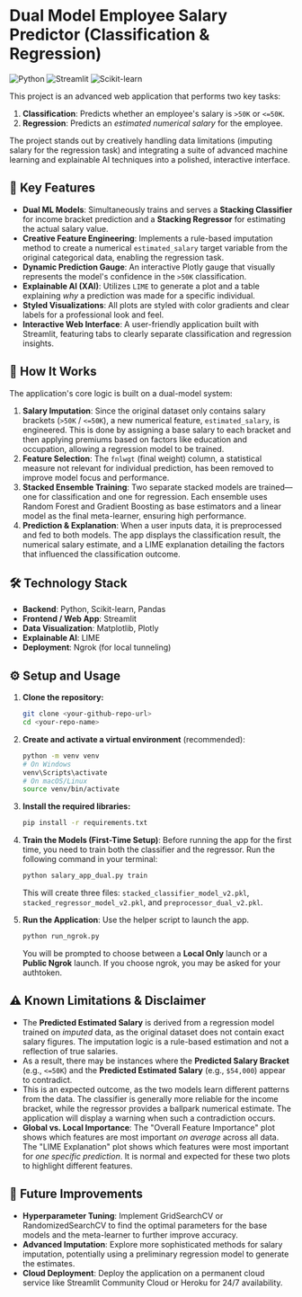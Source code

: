 # Dual Model Employee Salary Predictor (Classification & Regression)

![Python](https://img.shields.io/badge/Python-3.9%2B-blue.svg)
![Streamlit](https://img.shields.io/badge/Streamlit-1.25%2B-red.svg)
![Scikit-learn](https://img.shields.io/badge/Scikit--learn-1.1%2B-orange.svg)

This project is an advanced web application that performs two key tasks:
1.  **Classification**: Predicts whether an employee's salary is `>50K` or `<=50K`.
2.  **Regression**: Predicts an *estimated numerical salary* for the employee.

The project stands out by creatively handling data limitations (imputing salary for the regression task) and integrating a suite of advanced machine learning and explainable AI techniques into a polished, interactive interface.

## 🚀 Key Features

- **Dual ML Models**: Simultaneously trains and serves a **Stacking Classifier** for income bracket prediction and a **Stacking Regressor** for estimating the actual salary value.
- **Creative Feature Engineering**: Implements a rule-based imputation method to create a numerical `estimated_salary` target variable from the original categorical data, enabling the regression task.
- **Dynamic Prediction Gauge**: An interactive Plotly gauge that visually represents the model's confidence in the `>50K` classification.
- **Explainable AI (XAI)**: Utilizes `LIME` to generate a plot and a table explaining *why* a prediction was made for a specific individual.
- **Styled Visualizations**: All plots are styled with color gradients and clear labels for a professional look and feel.
- **Interactive Web Interface**: A user-friendly application built with Streamlit, featuring tabs to clearly separate classification and regression insights.

## 🧠 How It Works

The application's core logic is built on a dual-model system:

1.  **Salary Imputation**: Since the original dataset only contains salary brackets (`>50K` / `<=50K`), a new numerical feature, `estimated_salary`, is engineered. This is done by assigning a base salary to each bracket and then applying premiums based on factors like education and occupation, allowing a regression model to be trained.
2.  **Feature Selection**: The `fnlwgt` (final weight) column, a statistical measure not relevant for individual prediction, has been removed to improve model focus and performance.
3.  **Stacked Ensemble Training**: Two separate stacked models are trained—one for classification and one for regression. Each ensemble uses Random Forest and Gradient Boosting as base estimators and a linear model as the final meta-learner, ensuring high performance.
4.  **Prediction & Explanation**: When a user inputs data, it is preprocessed and fed to both models. The app displays the classification result, the numerical salary estimate, and a LIME explanation detailing the factors that influenced the classification outcome.

## 🛠️ Technology Stack

- **Backend**: Python, Scikit-learn, Pandas
- **Frontend / Web App**: Streamlit
- **Data Visualization**: Matplotlib, Plotly
- **Explainable AI**: LIME
- **Deployment**: Ngrok (for local tunneling)

## ⚙️ Setup and Usage

1.  **Clone the repository:**
    ```bash
    git clone <your-github-repo-url>
    cd <your-repo-name>
    ```

2.  **Create and activate a virtual environment** (recommended):
    ```bash
    python -m venv venv
    # On Windows
    venv\Scripts\activate
    # On macOS/Linux
    source venv/bin/activate
    ```

3.  **Install the required libraries:**
    ```bash
    pip install -r requirements.txt
    ```

4.  **Train the Models (First-Time Setup)**: Before running the app for the first time, you need to train both the classifier and the regressor. Run the following command in your terminal:
    ```bash
    python salary_app_dual.py train
    ```
    This will create three files: `stacked_classifier_model_v2.pkl`, `stacked_regressor_model_v2.pkl`, and `preprocessor_dual_v2.pkl`.

5.  **Run the Application**: Use the helper script to launch the app.
    ```bash
    python run_ngrok.py
    ```
    You will be prompted to choose between a **Local Only** launch or a **Public Ngrok** launch. If you choose ngrok, you may be asked for your authtoken.

## ⚠️ Known Limitations & Disclaimer

- The **Predicted Estimated Salary** is derived from a regression model trained on *imputed* data, as the original dataset does not contain exact salary figures. The imputation logic is a rule-based estimation and not a reflection of true salaries.
- As a result, there may be instances where the **Predicted Salary Bracket** (e.g., `<=50K`) and the **Predicted Estimated Salary** (e.g., `$54,000`) appear to contradict.
- This is an expected outcome, as the two models learn different patterns from the data. The classifier is generally more reliable for the income bracket, while the regressor provides a ballpark numerical estimate. The application will display a warning when such a contradiction occurs.
- **Global vs. Local Importance**: The "Overall Feature Importance" plot shows which features are most important *on average* across all data. The "LIME Explanation" plot shows which features were most important for *one specific prediction*. It is normal and expected for these two plots to highlight different features.

## 🔮 Future Improvements

- **Hyperparameter Tuning**: Implement GridSearchCV or RandomizedSearchCV to find the optimal parameters for the base models and the meta-learner to further improve accuracy.
- **Advanced Imputation**: Explore more sophisticated methods for salary imputation, potentially using a preliminary regression model to generate the estimates.
- **Cloud Deployment**: Deploy the application on a permanent cloud service like Streamlit Community Cloud or Heroku for 24/7 availability.
